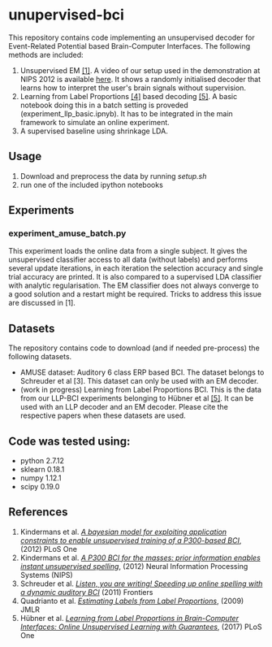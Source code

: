 # unupervised-bci
This repository contains code implementing an unsupervised decoder for Event-Related Potential based Brain-Computer Interfaces. The following methods are included:
 1. Unsupervised EM [[1]](http://journals.plos.org/plosone/article?id=10.1371/journal.pone.0033758). A video of our setup used in the demonstration at NIPS 2012 is available [here](https://www.youtube.com/watch?v=63nS5IiAt_4). It shows a randomly initialised decoder that learns how to interpret the user's brain signals without supervision.
 2. Learning from Label Proportions [[4]](http://www.jmlr.org/papers/volume10/quadrianto09a/quadrianto09a.pdf) based decoding [[5]](https://arxiv.org/abs/1701.07213). A basic notebook doing this in a batch setting is proveded (experiment_llp_basic.ipnyb). It has to be integrated in the main framework to simulate an online experiment.
 3. A supervised baseline using shrinkage LDA.
 
## Usage
 1. Download and preprocess the data by running _setup.sh_
 2. run one of the included ipython notebooks
 
## Experiments
### experiment_amuse_batch.py
This experiment loads the online data from a single subject. It gives the unsupervised classifier access to all data (without labels) and performs several update iterations, in each iteration the selection accuracy and single trial accuracy are printed. It is also compared to a supervised LDA classifier with analytic regularisation. The EM classifier does not always converge to a good solution and a restart might be required. Tricks to address this issue are discussed in [1]. 

## Datasets
The repository contains code to download (and if needed pre-process) the following datasets. 
 * AMUSE dataset: Auditory 6 class ERP based BCI. The dataset belongs to Schreuder et al [3]. This dataset can only be used with an EM decoder.
 * (work in progress) Learning from Label Proportions BCI. This is the data from our LLP-BCI experiments belonging to Hübner et al [[5]](https://arxiv.org/abs/1701.07213). It can be used with an LLP decoder and an EM decoder.
 Please cite the respective papers when these datasets are used.
 
 
## Code was tested using:
 * python 2.7.12
 * sklearn 0.18.1
 * numpy 1.12.1
 * scipy 0.19.0
 
## References
 1. Kindermans et al. [_A bayesian model for exploiting application constraints to enable unsupervised training of a P300-based BCI_](http://journals.plos.org/plosone/article?id=10.1371/journal.pone.0033758), (2012) PLoS One 
 2. Kindermans et al. [_A P300 BCI for the masses: prior information enables instant unsupervised spelling_](http://papers.nips.cc/paper/4775-a-p300-bci-for-the-masses-prior-information-enables-instant-unsupervised-spelling.pdf), (2012) Neural Information Processing Systems (NIPS)
 3. Schreuder et al. [_Listen, you are writing! Speeding up online spelling with a dynamic auditory BCI_](http://journal.frontiersin.org/article/10.3389/fnins.2011.00112/full) (2011) Frontiers
 4. Quadrianto et al. [_Estimating Labels from Label Proportions_](http://www.jmlr.org/papers/volume10/quadrianto09a/quadrianto09a.pdf), (2009) JMLR
 5. Hübner et al. [_Learning from Label Proportions in Brain-Computer Interfaces: Online Unsupervised Learning with Guarantees_](https://arxiv.org/abs/1701.07213), (2017) PLoS One
